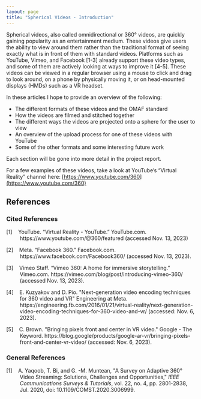 ```yaml
---
layout: page
title: "Spherical Videos - Introduction"
---
```


Spherical videos, also called omnidirectional or 360° videos, are quickly gaining popularity as an entertainment medium. These videos give users the ability to view around them rather than the traditional format of seeing exactly what is in front of them with standard videos. Platforms such as YouTube, Vimeo, and Facebook [1-3] already support these video types, and some of them are actively looking at ways to improve it [4-5]. These videos can be viewed in a regular browser using a mouse to click and drag to look around, on a phone by physically moving it, or on head-mounted displays (HMDs) such as a VR headset. 

In these articles I hope to provide an overview of the following: 
- The different formats of these videos and the OMAF standard 
- How the videos are filmed and stitched together
- The different ways the videos are projected onto a sphere for the user to view
- An overview of the upload process for one of these videos with YouTube
- Some of the other formats and some interesting future work

Each section will be gone into more detail in the project report.

For a few examples of these videos, take a look at YouTube’s “Virtual Reality” channel here: [https://www.youtube.com/360](https://www.youtube.com/360)

## References
### Cited References
<div style="text-indent: -36px; padding-left: 36px;">
    <p>
        [1]&nbsp;&nbsp;&nbsp;&nbsp;YouTube. “Virtual Reality - YouTube.” YouTube.com. https://www.youtube.com/@360/featured (accessed Nov. 13, 2023)
    </p>
    <p>
        [2]&nbsp;&nbsp;&nbsp;&nbsp;Meta. “Facebook 360.” Facebook.com. https://www.facebook.com/Facebook360/ (accessed Nov. 13, 2023).
    </p>
    <p>
        [3]&nbsp;&nbsp;&nbsp;&nbsp;Vimeo Staff. “Vimeo 360: A home for immersive storytelling.” Vimeo.com. https://vimeo.com/blog/post/introducing-vimeo-360/ (accessed Nov. 13, 2023).
    </p>
    <p>
        [4]&nbsp;&nbsp;&nbsp;&nbsp;E. Kuzyakov and D. Pio. "Next-generation video encoding techniques for 360 video and VR" Engineering at Meta. https://engineering.fb.com/2016/01/21/virtual-reality/next-generation-video-encoding-techniques-for-360-video-and-vr/ (accessed: Nov. 6, 2023).
    </p>
    <p>
        [5]&nbsp;&nbsp;&nbsp;&nbsp;C. Brown. "Bringing pixels front and center in VR video." Google - The Keyword. https://blog.google/products/google-ar-vr/bringing-pixels-front-and-center-vr-video/ (accessed: Nov. 6, 2023).
    </p>
</div>

### General References
<div style="text-indent: -36px; padding-left: 36px;">
    <p>
        [1]&nbsp;&nbsp;&nbsp;&nbsp;A. Yaqoob, T. Bi, and G. -M. Muntean, "A Survey on Adaptive 360° Video Streaming: Solutions, Challenges and Opportunities," <em>IEEE Communications Surveys & Tutorials</em>, vol. 22, no. 4, pp. 2801-2838, Jul. 2020, doi: 10.1109/COMST.2020.3006999.
    </p>
</div>